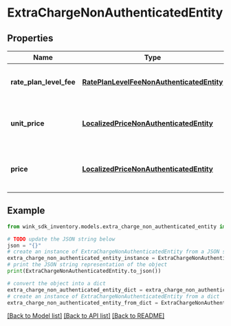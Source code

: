 # ExtraChargeNonAuthenticatedEntity


## Properties

Name | Type | Description | Notes
------------ | ------------- | ------------- | -------------
**rate_plan_level_fee** | [**RatePlanLevelFeeNonAuthenticatedEntity**](RatePlanLevelFeeNonAuthenticatedEntity.md) | What the guest is paying extra for | [optional] 
**unit_price** | [**LocalizedPriceNonAuthenticatedEntity**](LocalizedPriceNonAuthenticatedEntity.md) | The localized unit price of the extra charge | [optional] 
**price** | [**LocalizedPriceNonAuthenticatedEntity**](LocalizedPriceNonAuthenticatedEntity.md) | The localized price of the extra charge | [optional] 

## Example

```python
from wink_sdk_inventory.models.extra_charge_non_authenticated_entity import ExtraChargeNonAuthenticatedEntity

# TODO update the JSON string below
json = "{}"
# create an instance of ExtraChargeNonAuthenticatedEntity from a JSON string
extra_charge_non_authenticated_entity_instance = ExtraChargeNonAuthenticatedEntity.from_json(json)
# print the JSON string representation of the object
print(ExtraChargeNonAuthenticatedEntity.to_json())

# convert the object into a dict
extra_charge_non_authenticated_entity_dict = extra_charge_non_authenticated_entity_instance.to_dict()
# create an instance of ExtraChargeNonAuthenticatedEntity from a dict
extra_charge_non_authenticated_entity_from_dict = ExtraChargeNonAuthenticatedEntity.from_dict(extra_charge_non_authenticated_entity_dict)
```
[[Back to Model list]](../README.md#documentation-for-models) [[Back to API list]](../README.md#documentation-for-api-endpoints) [[Back to README]](../README.md)


